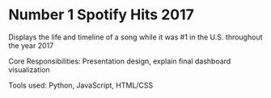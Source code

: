 # Number 1 Spotify Hits 2017
Displays the life and timeline of a song while it was #1 in the U.S. throughout the year 2017

Core Responsibilities: Presentation design, explain final dashboard visualization 

Tools used: Python, JavaScript, HTML/CSS
